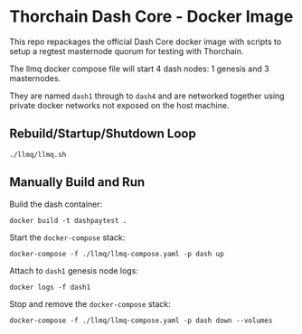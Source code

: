 # Thorchain Dash Core - Docker Image

This repo repackages the official Dash Core docker image with scripts to setup a regtest masternode quorum for testing with Thorchain.

The llmq docker compose file will start 4 dash nodes: 1 genesis and 3 masternodes.

They are named `dash1` through to `dash4` and are networked together using private
docker networks not exposed on the host machine.

## Rebuild/Startup/Shutdown Loop

```
./llmq/llmq.sh
```

## Manually Build and Run

Build the dash container:
```
docker build -t dashpaytest .
```

Start the `docker-compose` stack:
```
docker-compose -f ./llmq/llmq-compose.yaml -p dash up
```

Attach to `dash1` genesis node logs:
```
docker logs -f dash1
```

Stop and remove the `docker-compose` stack:
```
docker-compose -f ./llmq/llmq-compose.yaml -p dash down --volumes
```
